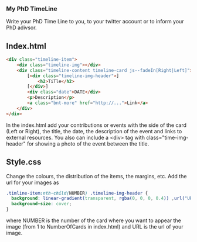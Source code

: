 ### My PhD TimeLine
Write your PhD Time Line to you, to your twitter account or to inform your PhD adivsor.


## Index.html
``` html
<div class="timeline-item">
    <div class="timeline-img"></div>
    <div class="timeline-content timeline-card js--fadeIn[Right|Left]">
        [<div class="timeline-img-header">]
            <h2>TiTle</h2>
        [</div>]
        <div class="date">DATE</div>
        <p>Description</p>
        <a class="bnt-more" href="http://...">Link</a>
    </div>
</div>
 ```
 In the index.html add your contributions or events with the side of the card (Left or Right), the title, the date, the description of the event and links to external resources.
 You also can include a \<div> tag with class="time-img-header" for showing a photo of the event between the title.
 
 
 ## Style.css
 Change the colours, the distribution of the items, the margins, etc.
 Add the url for your images as
 ``` css
 .timline-item:nth-child(NUMBER) .timeline-img-header {
   background: linear-gradient(transparent, rgba(0, 0, 0, 0.4)) ,url("URL") center center no-repeat;
   background-size: cover;
 }
 ```
 where NUMBER is the number of the card where you want to appear the image (from 1 to NumberOfCards in index.html)
and URL is the url of your image.